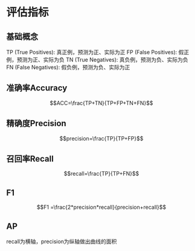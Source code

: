 # 评估指标

## 基础概念
TP (True Positives): 真正例，预测为正、实际为正
FP (False Positives): 假正例，预测为正、实际为负
TN (True Negatives):  真负例，预测为负、实际为负
FN (False Negatives): 假负例，预测为负、实际为正

## 准确率Accuracy
$$ACC=\frac{TP+TN}{TP+FP+TN+FN}$$

## 精确度Precision
$$precision=\frac{TP}{TP+FP}$$

## 召回率Recall
$$recall=\frac{TP}{TP+FN}$$

## F1
$$F1 =\frac{2*precision*recall}{precision+recall}$$

## AP
recall为横轴，precision为纵轴做出曲线的面积